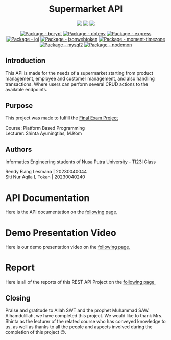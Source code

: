 <h1 align="center"> Supermarket API </h1>
<p align="center">
    <a href="https://www.npmjs.com/package/node"><img src="https://img.shields.io/badge/Node.js-43853D?style=for-the-badge&logo=node.js&logoColor=white"></a>
    <a href="https://www.npmjs.com/package/express"><img src="https://img.shields.io/badge/Express.js-404D59?style=for-the-badge"></a>
    <a href="https://www.mysql.com"><img src="https://img.shields.io/badge/MySQL-white?style=for-the-badge&logo=MySQL"></a>
</p>
<p align="center">
    <a href="https://www.npmjs.com/package/bcrypt"><img src="https://img.shields.io/github/package-json/dependency-version/rendyelang/Supermarket-API/bcrypt" alt="Package - bcrypt"></a>
    <a href="https://www.npmjs.com/package/dotenv"><img src="https://img.shields.io/github/package-json/dependency-version/rendyelang/Supermarket-API/dotenv" alt="Package - dotenv"></a>
    <a href="https://www.npmjs.com/package/express"><img src="https://img.shields.io/github/package-json/dependency-version/rendyelang/Supermarket-API/express" alt="Package - express"></a>
    <a href="https://www.npmjs.com/package/joi"><img src="https://img.shields.io/github/package-json/dependency-version/rendyelang/Supermarket-API/joi" alt="Package - joi"></a>
    <a href="https://www.npmjs.com/package/jsonwebtoken"><img src="https://img.shields.io/github/package-json/dependency-version/rendyelang/Supermarket-API/jsonwebtoken" alt="Package - jsonwebtoken"></a>
    <a href="https://www.npmjs.com/package/moment-timezone"><img src="https://img.shields.io/github/package-json/dependency-version/rendyelang/Supermarket-API/moment-timezone" alt="Package - moment-timezone"></a>
    <a href="https://www.npmjs.com/package/mysql2"><img src="https://img.shields.io/github/package-json/dependency-version/rendyelang/Supermarket-API/mysql2" alt="Package - mysql2"></a>
    <a href="https://www.npmjs.com/package/nodemon"><img src="https://img.shields.io/github/package-json/dependency-version/rendyelang/Supermarket-API/nodemon" alt="Package - nodemon"></a>
</p>

## Introduction

This API is made for the needs of a supermarket starting from product management, employee and customer management, and also handling transactions. Where users can perform several CRUD actions to the available endpoints.

## Purpose

This project was made to fulfill the [Final Exam Project](https://drive.google.com/file/d/1EJCHtf_zDMsSAKApAVzS6uCg-Xq_ObLW/view)

Course: Platform Based Programming  
Lecturer: Shinta Ayuningtias, M.Kom

## Authors

Informatics Engineering students of Nusa Putra University - TI23I Class

Rendy Elang Lesmana | 20230040044  
Siti Nur Aqila L Tokan | 20230040240

# API Documentation

Here is the API documentation on the [following page.](https://documenter.getpostman.com/view/29015041/2sAYX3riat)

# Demo Presentation Video

Here is our demo presentation video on the [following page.]()

# Report

Here is all of the reports of this REST API Project on the [following page.](./reports/REPORT.md)

## Closing

Praise and gratitude to Allah SWT and the prophet Muhammad SAW. Alhamdulillah, we have completed this project. We would like to thank Mrs. Shinta as the lecturer of the related course who has conveyed knowledge to us, as well as thanks to all the people and aspects involved during the completion of this project 😊.

